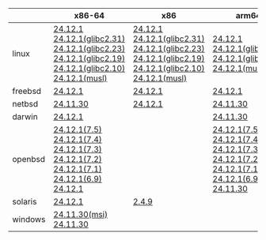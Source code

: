 ||x86-64|x86|arm64|ppc64le|armel|armv7|
| --- | --- | --- | --- | --- | --- | --- |
|linux|[24.12.1](https://github.com/roswell/sbcl_head/releases/download/24.12.1/sbcl-24.12.1-x86-64-linux-binary.tar.bz2)<br />[24.12.1(glibc2.31)](https://github.com/roswell/sbcl_head/releases/download/24.12.1/sbcl-24.12.1-x86-64-linux-glibc2.31-binary.tar.bz2)<br />[24.12.1(glibc2.23)](https://github.com/roswell/sbcl_head/releases/download/24.12.1/sbcl-24.12.1-x86-64-linux-glibc2.23-binary.tar.bz2)<br />[24.12.1(glibc2.19)](https://github.com/roswell/sbcl_head/releases/download/24.12.1/sbcl-24.12.1-x86-64-linux-glibc2.19-binary.tar.bz2)<br />[24.12.1(glibc2.10)](https://github.com/roswell/sbcl_head/releases/download/24.12.1/sbcl-24.12.1-x86-64-linux-glibc2.10-binary.tar.bz2)<br />[24.12.1(musl)](https://github.com/roswell/sbcl_head/releases/download/24.12.1/sbcl-24.12.1-x86-64-linux-musl-binary.tar.bz2)<br />|[24.12.1](https://github.com/roswell/sbcl_head/releases/download/24.12.1/sbcl-24.12.1-x86-linux-binary.tar.bz2)<br />[24.12.1(glibc2.31)](https://github.com/roswell/sbcl_head/releases/download/24.12.1/sbcl-24.12.1-x86-linux-glibc2.31-binary.tar.bz2)<br />[24.12.1(glibc2.23)](https://github.com/roswell/sbcl_head/releases/download/24.12.1/sbcl-24.12.1-x86-linux-glibc2.23-binary.tar.bz2)<br />[24.12.1(glibc2.19)](https://github.com/roswell/sbcl_head/releases/download/24.12.1/sbcl-24.12.1-x86-linux-glibc2.19-binary.tar.bz2)<br />[24.12.1(glibc2.10)](https://github.com/roswell/sbcl_head/releases/download/24.12.1/sbcl-24.12.1-x86-linux-glibc2.10-binary.tar.bz2)<br />[24.12.1(musl)](https://github.com/roswell/sbcl_head/releases/download/24.12.1/sbcl-24.12.1-x86-linux-musl-binary.tar.bz2)<br />|[24.12.1](https://github.com/roswell/sbcl_head/releases/download/24.12.1/sbcl-24.12.1-arm64-linux-binary.tar.bz2)<br />[24.12.1(glibc2.23)](https://github.com/roswell/sbcl_head/releases/download/24.12.1/sbcl-24.12.1-arm64-linux-glibc2.23-binary.tar.bz2)<br />[24.12.1(glibc2.19)](https://github.com/roswell/sbcl_head/releases/download/24.12.1/sbcl-24.12.1-arm64-linux-glibc2.19-binary.tar.bz2)<br />[24.12.1(musl)](https://github.com/roswell/sbcl_head/releases/download/24.12.1/sbcl-24.12.1-arm64-linux-musl-binary.tar.bz2)<br />|[24.12.1](https://github.com/roswell/sbcl_head/releases/download/24.12.1/sbcl-24.12.1-ppc64le-linux-binary.tar.bz2)<br />[24.12.1(glibc2.23)](https://github.com/roswell/sbcl_head/releases/download/24.12.1/sbcl-24.12.1-ppc64le-linux-glibc2.23-binary.tar.bz2)<br />[24.12.1(glibc2.19)](https://github.com/roswell/sbcl_head/releases/download/24.12.1/sbcl-24.12.1-ppc64le-linux-glibc2.19-binary.tar.bz2)<br />|[24.12.1](https://github.com/roswell/sbcl_head/releases/download/24.12.1/sbcl-24.12.1-armel-linux-binary.tar.bz2)<br />|[24.12.1](https://github.com/roswell/sbcl_head/releases/download/24.12.1/sbcl-24.12.1-armv7-linux-binary.tar.bz2)<br />|
|freebsd|[24.12.1](https://github.com/roswell/sbcl_head/releases/download/24.12.1/sbcl-24.12.1-x86-64-freebsd-binary.tar.bz2)<br />|[24.12.1](https://github.com/roswell/sbcl_head/releases/download/24.12.1/sbcl-24.12.1-x86-freebsd-binary.tar.bz2)<br />|[24.12.1](https://github.com/roswell/sbcl_head/releases/download/24.12.1/sbcl-24.12.1-arm64-freebsd-binary.tar.bz2)<br />||||
|netbsd|[24.11.30](https://github.com/roswell/sbcl_head/releases/download/24.11.30/sbcl-24.11.30-x86-64-netbsd-binary.tar.bz2)<br />|[24.12.1](https://github.com/roswell/sbcl_head/releases/download/24.12.1/sbcl-24.12.1-x86-netbsd-binary.tar.bz2)<br />|[24.11.30](https://github.com/roswell/sbcl_head/releases/download/24.11.30/sbcl-24.11.30-arm64-netbsd-binary.tar.bz2)<br />||||
|darwin|[24.12.1](https://github.com/roswell/sbcl_head/releases/download/24.12.1/sbcl-24.12.1-x86-64-darwin-binary.tar.bz2)<br />||[24.11.30](https://github.com/roswell/sbcl_head/releases/download/24.11.30/sbcl-24.11.30-arm64-darwin-binary.tar.bz2)<br />||||
|openbsd|[24.12.1(7.5)](https://github.com/roswell/sbcl_head/releases/download/24.12.1/sbcl-24.12.1-x86-64-openbsd-7.5-binary.tar.bz2)<br />[24.12.1(7.4)](https://github.com/roswell/sbcl_head/releases/download/24.12.1/sbcl-24.12.1-x86-64-openbsd-7.4-binary.tar.bz2)<br />[24.12.1(7.3)](https://github.com/roswell/sbcl_head/releases/download/24.12.1/sbcl-24.12.1-x86-64-openbsd-7.3-binary.tar.bz2)<br />[24.12.1(7.2)](https://github.com/roswell/sbcl_head/releases/download/24.12.1/sbcl-24.12.1-x86-64-openbsd-7.2-binary.tar.bz2)<br />[24.12.1(7.1)](https://github.com/roswell/sbcl_head/releases/download/24.12.1/sbcl-24.12.1-x86-64-openbsd-7.1-binary.tar.bz2)<br />[24.12.1(6.9)](https://github.com/roswell/sbcl_head/releases/download/24.12.1/sbcl-24.12.1-x86-64-openbsd-6.9-binary.tar.bz2)<br />[24.12.1](https://github.com/roswell/sbcl_head/releases/download/24.12.1/sbcl-24.12.1-x86-64-openbsd-binary.tar.bz2)<br />||[24.12.1(7.5)](https://github.com/roswell/sbcl_head/releases/download/24.12.1/sbcl-24.12.1-arm64-openbsd-7.5-binary.tar.bz2)<br />[24.12.1(7.4)](https://github.com/roswell/sbcl_head/releases/download/24.12.1/sbcl-24.12.1-arm64-openbsd-7.4-binary.tar.bz2)<br />[24.12.1(7.3)](https://github.com/roswell/sbcl_head/releases/download/24.12.1/sbcl-24.12.1-arm64-openbsd-7.3-binary.tar.bz2)<br />[24.12.1(7.2)](https://github.com/roswell/sbcl_head/releases/download/24.12.1/sbcl-24.12.1-arm64-openbsd-7.2-binary.tar.bz2)<br />[24.12.1(7.1)](https://github.com/roswell/sbcl_head/releases/download/24.12.1/sbcl-24.12.1-arm64-openbsd-7.1-binary.tar.bz2)<br />[24.12.1(6.9)](https://github.com/roswell/sbcl_head/releases/download/24.12.1/sbcl-24.12.1-arm64-openbsd-6.9-binary.tar.bz2)<br />[24.11.30](https://github.com/roswell/sbcl_head/releases/download/24.11.30/sbcl-24.11.30-arm64-openbsd-binary.tar.bz2)<br />||||
|solaris|[24.12.1](https://github.com/roswell/sbcl_head/releases/download/24.12.1/sbcl-24.12.1-x86-64-solaris-binary.tar.bz2)<br />|[2.4.9](https://github.com/roswell/sbcl_bin/releases/download/2.4.9/sbcl-2.4.9-x86-solaris-binary.tar.bz2)<br />|||||
|windows|[24.11.30(msi)](https://github.com/roswell/sbcl_head/releases/download/24.11.30/sbcl-24.11.30-x86-64-windows-binary.msi)<br />[24.11.30](https://github.com/roswell/sbcl_head/releases/download/24.11.30/sbcl-24.11.30-x86-64-windows-binary.tar.bz2)<br />||||||
